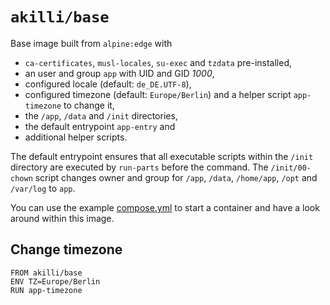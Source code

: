 # `akilli/base`

Base image built from `alpine:edge` with

- `ca-certificates`, `musl-locales`, `su-exec` and `tzdata` pre-installed,
- an user and group `app` with UID and GID _1000_,
- configured locale (default: `de_DE.UTF-8`),
- configured timezone (default: `Europe/Berlin`) and a helper script `app-timezone` to change it,
- the `/app`, `/data` and `/init` directories,
- the default entrypoint `app-entry` and
- additional helper scripts.

The default entrypoint ensures that all executable scripts within the `/init` directory are executed by `run-parts`
before the command. The `/init/00-chown` script changes owner and group for `/app`, `/data`, `/home/app`, `/opt`
and `/var/log` to `app`.

You can use the example [compose.yml](compose.yml) to start a container and have a look around within this image.

## Change timezone

```
FROM akilli/base
ENV TZ=Europe/Berlin
RUN app-timezone
```
